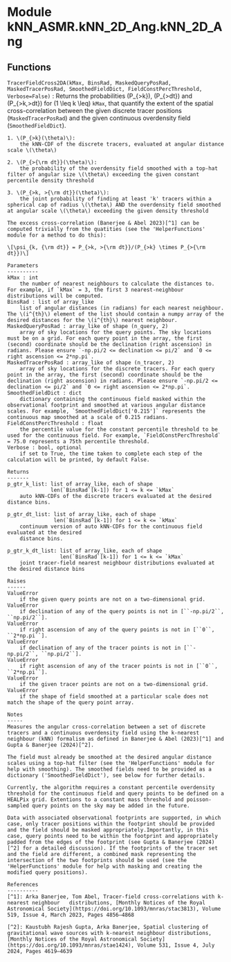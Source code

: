Module kNN_ASMR.kNN_2D_Ang.kNN_2D_Ang
=====================================

Functions
---------

`TracerFieldCross2DA(kMax, BinsRad, MaskedQueryPosRad, MaskedTracerPosRad, SmoothedFieldDict, FieldConstPercThreshold, Verbose=False)`
:   Returns the probabilities \(P_{>k}\), \(P_{>dt}\) and \(P_{>k,>dt}\) for \(1 \leq k \leq\) `kMax`, that quantify the extent of the spatial cross-correlation between the given discrete tracer positions (`MaskedTracerPosRad`) and the given continuous overdensity field (`SmoothedFieldDict`). 
        
    1. \(P_{>k}(\theta)\): 
        the kNN-CDF of the discrete tracers, evaluated at angular distance scale \(\theta\)
                
    2. \(P_{>{\rm dt}}(\theta)\): 
        the probability of the overdensity field smoothed with a top-hat filter of angular size \(\theta\) exceeding the given constant percentile density threshold
                
    3. \(P_{>k, >{\rm dt}}(\theta)\):
        the joint probability of finding at least 'k' tracers within a spherical cap of radius \(\theta\) AND the overdensity field smoothed at angular scale \(\theta\) exceeding the given density threshold
                
    The excess cross-correlation (Banerjee & Abel 2023)[^1] can be computed trivially from the quatities (see the 'HelperFunctions' module for a method to do this):
        
    \[\psi_{k, {\rm dt}} = P_{>k, >{\rm dt}}/(P_{>k} \times P_{>{\rm dt}})\]
    
    Parameters
    ----------
    kMax : int
        the number of nearest neighbours to calculate the distances to. For example, if `kMax` = 3, the first 3 nearest-neighbour distributions will be computed.
    BinsRad : list of array_like
        list of angular distances (in radians) for each nearest neighbour. The \(i^{th}\) element of the list should contain a numpy array of the desired distances for the \(i^{th}\) nearest neighbour.
    MaskedQueryPosRad : array_like of shape (n_query, 2)
        array of sky locations for the query points. The sky locations must be on a grid. For each query point in the array, the first (second) coordinate should be the declination (right ascension) in radians. Please ensure `-np.pi/2 <= declination <= pi/2` and `0 <= right ascension <= 2*np.pi`.
    MaskedTracerPosRad : array_like of shape (n_tracer, 2)
        array of sky locations for the discrete tracers. For each query point in the array, the first (second) coordinate should be the declination (right ascension) in radians. Please ensure `-np.pi/2 <= declination <= pi/2` and `0 <= right ascension <= 2*np.pi`.
    SmoothedFieldDict : dict
        dictionary containing the continuous field masked within the observational footprint and smoothed at various angular distance scales. For example, `SmoothedFieldDict['0.215']` represents the continuous map smoothed at a scale of 0.215 radians.
    FieldConstPercThreshold : float
        the percentile value for the constant percentile threshold to be used for the continuous field. For example, `FieldConstPercThreshold` = 75.0 represents a 75th percentile threshold.
    Verbose : bool, optional
        if set to True, the time taken to complete each step of the calculation will be printed, by default False.
    
    Returns
    -------
    p_gtr_k_list: list of array_like, each of shape 
                  len(`BinsRad`[k-1]) for 1 <= k <= `kMax`
        auto kNN-CDFs of the discrete tracers evaluated at the desired distance bins.
        
    p_gtr_dt_list: list of array_like, each of shape 
                   len(`BinsRad`[k-1]) for 1 <= k <= `kMax`
        continuum version of auto kNN-CDFs for the continuous field evaluated at the desired 
        distance bins.
    
    p_gtr_k_dt_list: list of array_like, each of shape 
                     len(`BinsRad`[k-1]) for 1 <= k <= `kMax`
        joint tracer-field nearest neighbour distributions evaluated at the desired distance bins
    
    Raises
    ------
    ValueError
        if the given query points are not on a two-dimensional grid.
    ValueError
        if declination of any of the query points is not in [``-np.pi/2``, ``np.pi/2``].
    ValueError
        if right ascension of any of the query points is not in [``0``, ``2*np.pi``].
    ValueError
        if declination of any of the tracer points is not in [``-np.pi/2``, ``np.pi/2``].
    ValueError
        if right ascension of any of the tracer points is not in [``0``, ``2*np.pi``].
    ValueError
        if the given tracer points are not on a two-dimensional grid.
    ValueError
        if the shape of field smoothed at a particular scale does not match the shape of the query point array.
    
    Notes
    -----
    Measures the angular cross-correlation between a set of discrete tracers and a continuous overdensity field using the k-nearest neighbour (kNN) formalism as defined in Banerjee & Abel (2023)[^1] and Gupta & Banerjee (2024)[^2].
    
    The field must already be smoothed at the desired angular distance scales using a top-hat filter (see the 'HelperFunctions' module for help with smoothing). The smoothed fields need to be provided as a dictionary ('SmoothedFieldDict'), see below for further details.
    
    Currently, the algorithm requires a constant percentile overdensity threshold for the continuous field and query points to be defined on a HEALPix grid. Extentions to a constant mass threshold and poisson-sampled query points on the sky may be added in the future. 
    
    Data with associated observational footprints are supported, in which case, only tracer positions within the footprint should be provided and the field should be masked appropriately.Importantly, in this case, query points need to be within the footprint and appropriately padded from the edges of the footprint (see Gupta & Banerjee (2024)[^2] for a detailed discussion). If the footprints of the tracer set and the field are different, a combined mask representing the intersection of the two footprints should be used (see the 'HelperFunctions' module for help with masking and creating the modified query positions).
    
    References
    ----------
    [^1]: Arka Banerjee, Tom Abel, Tracer-field cross-correlations with k-nearest neighbour   distributions, [Monthly Notices of the Royal Astronomical Society](https://doi.org/10.1093/mnras/stac3813), Volume 519, Issue 4, March 2023, Pages 4856–4868
        
    [^2]: Kaustubh Rajesh Gupta, Arka Banerjee, Spatial clustering of gravitational wave sources with k-nearest neighbour distributions, [Monthly Notices of the Royal Astronomical Society](https://doi.org/10.1093/mnras/stae1424), Volume 531, Issue 4, July 2024, Pages 4619–4639